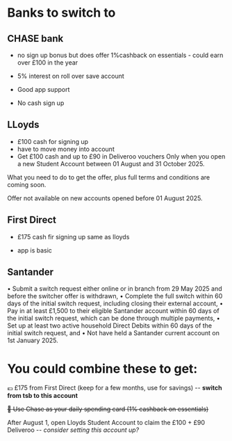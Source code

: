 # Banks to switch to 

## CHASE bank
- no sign up bonus but does offer 1%cashback on essentials - could earn over £100 in the year
- 5% interest on roll over save account
- Good app support

- No cash sign up


## LLoyds 
- £100 cash for signing up
- have to move money into account
-   Get £100 cash and up to £90 in Deliveroo vouchers
Only when you open a new Student Account between 01 August and 31 October 2025. 

What you need to do to get the offer, plus full terms and conditions are coming soon.

Offer not available on new accounts opened before 01 August 2025.


## First Direct 
- £175 cash fir signing up same as lloyds

- app is basic


## Santander 
•    Submit a switch request either online or in branch from 29 May 2025 and before the switcher offer is withdrawn, 
•    Complete the full switch within 60 days of the initial switch request, including closing their external account,
•    Pay in at least £1,500 to their eligible Santander account within 60 days of the initial switch request, which can be done through multiple payments, 
•    Set up at least two active household Direct Debits within 60 days of the initial switch request, and 
•    Not have held a Santander current account on 1st January 2025.



# You could combine these to get:

💷 £175 from First Direct (keep for a few months, use for savings)  -- **switch from tsb to this account**

~~🛒 Use Chase as your daily spending card (1% cashback on essentials)~~

After August 1, open Lloyds Student Account to claim the £100 + £90 Deliveroo  -- *consider setting this account up?*
